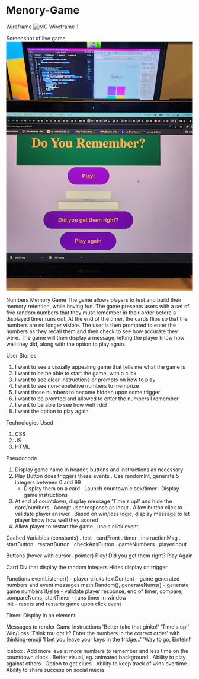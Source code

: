 # Menory-Game

Wireframe
![MG Wireframe 1](https://media.git.generalassemb.ly/user/48637/files/f4f61683-bdc6-4616-8f45-5cabd9550cf9)

Screenshot of live game
![Live Game Screenshot](./Live-Game-Screenshot.jpg)

Numbers Memory Game
  The game allows players to test and build their memory retention, while having fun. The game presents users with a set of five random numbers that they must remember in their order before a displayed timer runs out. At the end of the timer, the cards flips so that the numbers are no longer visible. The user is then prompted to enter the numbers as they recall them and then check to see how accurate they were. The game will then display a message, letting the player know how well they did, along with the option to play again.

User Stories
1. I want to see a visually appealing game that tells me what the game is
2. I want to be be able to start the game, with a click
3. I want to see clear instructions or prompts on how to play
4. I want to see non-repetetive numbers to memorize
5. I want those numbers to become hidden upon some trigger
6. I want to be promted and allowed to enter the numbers I remember
7. I want to be able to see how well I did
8. I want the option to play again

Technologies Used
1. CSS
2. JS
3. HTML

Pseudocode
1. Display game name in header, buttons and instructions as necessary
2. Play Button does triggers these events
  . Use randomInt, generate 5 integers between 0 and 99
    - Display them on a card
  . Launch countown clock/timer 
  . Display game instructions
3. At end of countdown, display message 'Time's up!' and hide the card/numbers
  . Accept user response as input
  . Allow button click to validate player answer
  . Based on win/loss logic, display message to let player know how well they scored
4. Allow player to restart the game
  . use a click event

Cached Variables (constants)
. test 
. cardFront 
. timer 
. instructionMsg
. startButton 
. restartButton 
. checkAnsButton 
. gameNumbers 
. playerInput 

Buttons (hover with cursor- pointer)
  Play!
  Did you get them right? 
  Play Again

Card
  Div that display the random integers
  Hides display on trigger

Functions
  eventListener() - player clicks
  textContent - game generated numbers and event messages
  math.Random(), generateNums() - generate game numbers 
  if/else - validate player response, end of timer, 
  compare, compareNums, 
  startTimer - runs timer in window  
  init - resets and restarts game upon click event

Timer: Display in an element

Messages to render
  Game instructions
  'Better take that ginko!'
  'Time's up!' 
  Win/Loss
    'Think tou got it? Enter the numbers in the correct order' with thinking-emoji
    'I bet you leave your keys in the fridge...'
    'Way to go, Eintein!'

Icebox
  . Add more levels: more numbers to remember and less time on the countdown clock
  . Better visual, eg. animated background
  . Ability to play against others
  . Option to get clues
  . Ability to keep track of wins overtime
  . Ability to share success on social media
